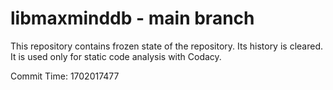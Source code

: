 # libmaxminddb - main branch

This repository contains frozen state of the repository.
Its history is cleared. It is used only for static code
analysis with Codacy.

Commit Time: 1702017477
